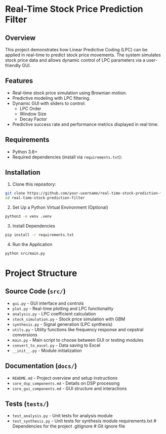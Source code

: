 # Real-Time Stock Price Prediction Filter

## Overview
This project demonstrates how Linear Predictive Coding (LPC) can be applied in real-time to predict stock price movements. The system simulates stock price data and allows dynamic control of LPC parameters via a user-friendly GUI.

## Features
- Real-time stock price simulation using Brownian motion.
- Predictive modeling with LPC filtering.
- Dynamic GUI with sliders to control:
  - LPC Order
  - Window Size
  - Decay Factor
- Predictive success rate and performance metrics displayed in real time.
  
## Requirements
- Python 3.8+
- Required dependencies (install via `requirements.txt`):

## Installation
1. Clone this repository:
 ```bash
 git clone https://github.com/your-username/real-time-stock-prediction-filter.git
 cd real-time-stock-prediction-filter
```

2. Set Up a Python Virtual Environment (Optional)

```bash
python3 -m venv .venv
```

3. Install Dependencies

```bash
pip install -r requirements.txt
```

4. Run the Application

```bash
python src/main.py
```

# Project Structure

## Source Code (`src/`)
- `gui.py` - GUI interface and controls
- `plot.py` - Real-time plotting and LPC functionality  
- `analysis.py` - LPC coefficient calculation
- `stock_simulation.py` - Stock price simulation with GBM
- `synthesis.py` - Signal generation (LPC synthesis)
- `utils.py` - Utility functions like frequency response and cepstral conversions
- `main.py` - Main script to choose between GUI or testing modules
- `convert_to_excel.py` - Data saving to Excel
- `__init__.py` - Module initialization

## Documentation (`docs/`)
- `README.md` - Project overview and setup instructions
- `core_dsp_components.md` - Details on DSP processing
- `core_gui_components.md` - GUI structure and interactions

## Tests (`tests/`)
- `test_analysis.py` - Unit tests for analysis module
- `test_synthesis.py` - Unit tests for synthesis module
requirements.txt        # Dependencies for the project
.gitignore              # Git ignore file
